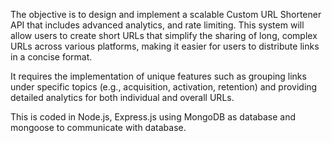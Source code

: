 The objective is to design and implement a scalable Custom URL Shortener API that includes advanced analytics, and rate limiting. This system will allow users to create short URLs that simplify the sharing of long, complex URLs across various platforms, making it easier for users to distribute links in a concise format.

It requires the implementation of unique features such as grouping links under specific topics (e.g., acquisition, activation, retention) and providing detailed analytics for both individual and overall URLs.

This is coded in Node.js, Express.js using MongoDB as database and mongoose to communicate with database.